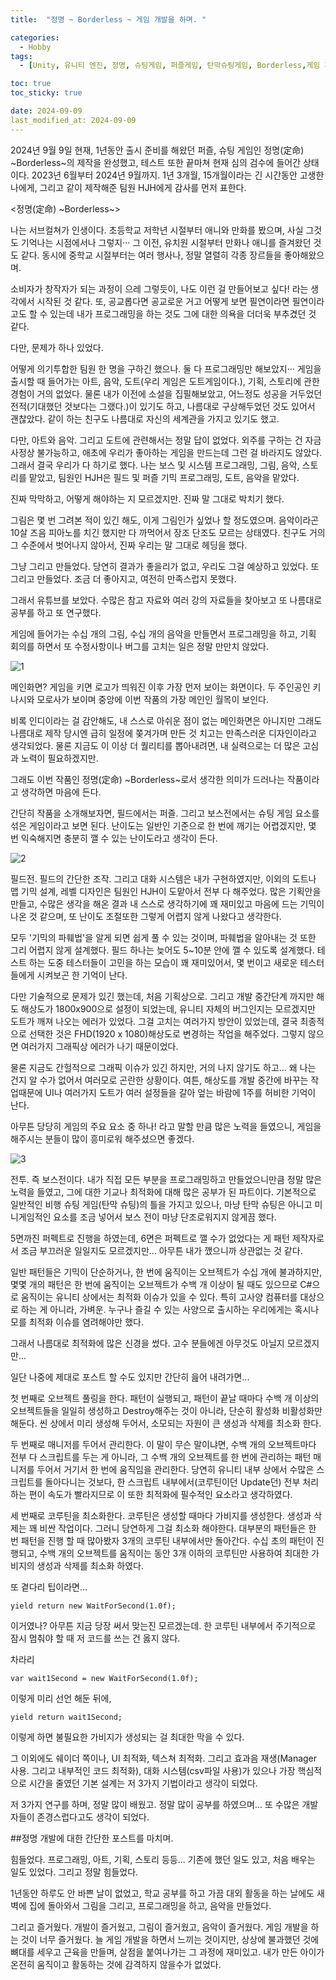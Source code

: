 ```yaml
---
title:  "정명 ~ Borderless ~ 게임 개발을 하며. " 

categories:
  - Hobby
tags:
  - [Unity, 유니티 엔진, 정명, 슈팅게임, 퍼즐게임, 탄막슈팅게임, Borderless,게임 개발 ,인디 게임,스팀 , Plastic SCM, 형상관리, 인디 음악, 그림, 스토리, C#]

toc: true
toc_sticky: true

date: 2024-09-09
last_modified_at: 2024-09-09
---
```


2024년 9월 9일 현재, 1년동안 출시 준비를 해왔던 퍼즐, 슈팅 게임인 정명(定命) ~Borderless~의 제작을 완성했고, 테스트 또한 끝마쳐 현재 심의 검수에 들어간 상태이다. 
2023년 6월부터 2024년 9월까지. 1년 3개월, 15개월이라는 긴 시간동안 고생한 나에게, 그리고 같이 제작해준 팀원 HJH에게 감사를 먼저 표한다.


<정명(定命) ~Borderless~>

나는 서브컬쳐가 인생이다. 초등학교 저학년 시절부터 애니와 만화를 봤으며, 사실 그것도 기억나는 시점에서나 그렇지··· 그 이전, 유치원 시절부터 만화나 애니를 즐겨왔던 것도 같다.
동시에 중학교 시절부터는 여러 행사나, 정말 열렬히 각종 장르들을 좋아해왔으며. 

소비자가 창작자가 되는 과정이 으레 그렇듯이, 나도 이런 걸 만들어보고 싶다! 라는 생각에서 시작된 것 같다.
또, 공교롭다면 공교로운 거고 어떻게 보면 필연이라면 필연이라고도 할 수 있는데 내가 프로그래밍을 하는 것도 그에 대한 의욕을 더더욱 부추겼던 것 같다. 

다만, 문제가 하나 있었다. 

어떻게 의기투합한 팀원 한 명을 구하긴 했으나. 둘 다 프로그래밍만 해보았지··· 게임을 출시할 때 들어가는 아트, 음악, 도트(우리 게임은 도트게임이다.), 기획, 스토리에 관한 경험이 거의 없었다.
물론 내가 이전에 소설을 집필해보았고, 어느정도 성공을 거두었던 전적(기대했던 것보다는 그랬다.)이 있기도 하고, 나름대로 구상해두었던 것도 있어서 괜찮았다. 같이 하는 친구도 나름대로 자신의 세계관을 가지고 있기도 했고.

다만, 아트와 음악. 그리고 도트에 관련해서는 정말 답이 없었다. 외주를 구하는 건 자금사정상 불가능하고, 애초에 우리가 좋아하는 게임을 만드는데 그런 걸 바라지도 않았다.
그래서 결국 우리가 다 하기로 했다. 나는 보스 및 시스템 프로그래밍, 그림, 음악, 스토리를 맡았고, 팀원인 HJH은 필드 및 퍼즐 기믹 프로그래밍, 도트, 음악을 맡았다. 

진짜 막막하고, 어떻게 해야하는 지 모르겠지만. 진짜 말 그대로 박치기 했다. 

그림은 몇 번 그려본 적이 있긴 해도, 이게 그림인가 싶었나 할 정도였으며. 음악이라곤 10살 즈음 피아노를 치긴 했지만 다 까먹어서 장조 단조도 모르는 상태였다.
친구도 거의 그 수준에서 벗어나지 않아서, 진짜 우리는 말 그대로 헤딩을 했다. 

그냥 그리고 만들었다. 당연히 결과가 좋을리가 없고, 우리도 그걸 예상하고 있었다.
또 그리고 만들었다. 조금 더 좋아지고, 여전히 만족스럽지 못했다.

그래서 유튜브를 보았다. 수많은 참고 자료와 여러 강의 자료들을 찾아보고 또 나름대로 공부를 하고 또 연구했다.

게임에 들어가는 수십 개의 그림, 수십 개의 음악을 만들면서 프로그래밍을 하고, 기획 회의를 하면서 또 수정사항이나 버그를 고치는 일은 정말 만만치 않았다. 


![1](https://github.com/user-attachments/assets/9932d996-9d11-450a-bb10-923a3d7472f5)

메인화면? 게임을 키면 로고가 띄워진 이후 가장 먼저 보이는 화면이다. 두 주인공인 키나시와 모로사가 보이며 중앙에 이번 작품의 가장 메인인 월목이 보인다.

비록 인디이라는 걸 감안해도, 내 스스로 아쉬운 점이 없는 메인화면은 아니지만 그래도 나름대로 제작 당시엔 급히 일정에 쫒겨가며 만든 것 치고는 만족스러운 디자인이라고 생각되었다.
물론 지금도 이 이상 더 퀄리티를 뽑아내려면, 내 실력으로는 더 많은 고심과 노력이 필요하겠지만.

그래도 이번 작품인 정명(定命) ~Borderless~로서 생각한 의미가 드러나는 작품이라고 생각하면 마음에 든다. 

간단히 작품을 소개해보자면, 필드에서는 퍼즐. 그리고 보스전에서는 슈팅 게임 요소를 섞은 게임이라고 보면 된다. 난이도는 일반인 기준으로 한 번에 깨기는 어렵겠지만, 몇 번 익숙해지면 충분히 깰 수 있는 난이도라고 생각이 든다. 






![2](https://github.com/user-attachments/assets/edd19c70-4f8b-490c-a544-c171719a85b3)

필드전. 필드의 간단한 조작. 그리고 대화 시스템은 내가 구현하였지만, 이외의 도트나 맵 기믹 설계, 레벨 디자인은 팀원인 HJH이 도맡아서 전부 다 해주었다. 
많은 기획안을 만들고, 수많은 생각을 해온 결과 내 스스로 생각하기에 꽤 재미있고 마음에 드는 기믹이 나온 것 같으며, 또 난이도 조절또한 그렇게 어렵지 않게 나왔다고 생각한다.

모두 '기믹의 파훼법'을 알게 되면 쉽게 풀 수 있는 것이며, 파훼법을 알아내는 것 또한 그리 어렵지 않게 설계했다. 필드 하나는 늦어도 5~10분 안에 깰 수 있도록 설계했다.
테스트 하는 도중 테스터들이 고민을 하는 모습이 꽤 재미있어서, 몇 번이고 새로운 테스터들에게 시켜보곤 한 기억이 난다.

다만 기술적으로 문제가 있긴 했는데, 처음 기획상으로. 그리고 개발 중간단계 까지만 해도 해상도가 1800x900으로 설정이 되었는데, 유니티 자체의 버그인지는 모르겠지만 도트가 깨져 나오는 에러가 있었다.
그걸 고치는 여러가지 방안이 있었는데, 결국 최종적으로 선택한 것은 FHD(1920 x 1080)해상도로 변경하는 작업을 해주었다. 그렇지 않으면 여러가지 그래픽상 에러가 나기 때문이었다. 

물론 지금도 간헐적으로 그래픽 이슈가 있긴 하지만, 거의 나지 않기도 하고... 왜 나는 건지 알 수가 없어서 여러모로 곤란한 상황이다.
여튼, 해상도를 개발 중간에 바꾸는 작업때문에 UI나 여러가지 도트가 여러 설정들을 갈아 엎는 바람에 1주를 허비한 기억이 난다. 

아무튼 당당히 게임의 주요 요소 중 하나! 라고 말할 만큼 많은 노력을 들였으니, 게임을 해주시는 분들이 많이 흥미로워 해주셨으면 좋겠다. 


![3](https://github.com/user-attachments/assets/12f12fc0-5d53-4707-9571-9db4fdd87acd)

전투. 즉 보스전이다. 내가 직접 모든 부분을 프로그래밍하고 만들었으니만큼 정말 많은 노력을 들였고, 그에 대한 기교나 최적화에 대해 많은 공부가 된 파트이다.
기본적으로 일반적인 비행 슈팅 게임(탄막 슈팅)의 틀을 가지고 있으나, 마냥 탄막 슈팅은 아니고 미니게임적인 요소를 조금 넣어서 보스 전이 마냥 단조로워지지 않게끔 했다.

5면까진 퍼펙트로 진행을 하였는데, 6면은 퍼펙트로 깰 수가 없었다는 게 패턴 제작자로서 조금 부끄러운 일일지도 모르겠지만... 아무튼 내가 깼으니까 상관없는 것 같다.

일반 패턴들은 기믹이 단순하거나, 한 번에 움직이는 오브젝트가 수십 개에 불과하지만, 몇몇 개의 패턴은 한 번에 움직이는 오브젝트가 수백 개 이상이 될 때도 있으므로 C#으로 움직이는 유니티 상에서는 최적화 이슈가 있을 수 있다. 특히 고사양 컴퓨터를 대상으로 하는 게 아니라, 가벼운. 누구나 즐길 수 있는 사양으로 출시하는 우리에게는 혹시나 모를 최적화 이슈를 염려해야만 했다.

그래서 나름대로 최적화에 많은 신경을 썼다. 고수 분들에겐 아무것도 아닐지 모르겠지만...


일단 나중에 제대로 포스트 할 수도 있지만 간단히 읊어 내려가면...

첫 번째로 오브젝트 풀링을 한다. 패턴이 실행되고, 패턴이 끝날 때마다 수백 개 이상의 오브젝트들을 일일히 생성하고 Destroy해주는 것이 아니라, 단순히 활성화 비활성화만 해둔다.
씬 상에서 미리 생성해 두어서, 소모되는 자원이 큰 생성과 삭제를 최소화 한다. 

두 번째로 매니저를 두어서 관리한다. 이 말이 무슨 말이냐면, 수백 개의 오브젝트마다 전부 다 스크립트를 두는 게 아니라, 그 수백 개의 오브젝트를 한 번에 관리하는 패턴 매니저를 두어서 거기서 한 번에 움직임을 관리한다. 당연히 유니티 내부 상에서 수많은 스크립트를 돌아다니는 것보다, 한 스크립트 내부에서(코루틴이던 Update던) 전부 처리하는 편이 속도가 빨라지므로 이 또한 최적화에 필수적인 요소라고 생각하였다.

세 번째로 코루틴을 최소화한다. 코루틴은 생성할 때마다 가비지를 생성한다. 생성과 삭제는 꽤 비싼 작업이다. 그러니 당연하게 그걸 최소화 해야한다.
대부분의 패턴들은 한 번 패턴을 진행 할 때 많아봤자 3개의 코루틴 내부에서만 돌아간다. 수십 초의 패턴이 진행되고, 수백 개의 오브젝트를 움직이는 동안 3개 이하의 코루틴만 사용하여 최대한 가비지의 생성과 삭제를 최소화 하였다. 

또 곁다리 팁이라면... 
```
yield return new WaitForSecond(1.0f); 
```

이거였나? 아무튼 지금 당장 써서 맞는진 모르겠는데. 한 코루틴 내부에서 주기적으로 잠시 멈춰야 할 때 저 코드를 쓰는 건 옳지 않다.

차라리 
```
var wait1Second = new WaitForSecond(1.0f);
``` 

이렇게 미리 선언 해둔 뒤에, 

```
yield return wait1Second; 

```
이렇게 하면 불필요한 가비지가 생성되는 걸 최대한 막을 수 있다.

그 이외에도 쉐이더 쪽이나, UI 최적화, 텍스쳐 최적화. 그리고 효과음 재생(Manager 사용. 그리고 내부적인 코드 최적화), 대화 시스템(csv파일 사용)가 있으나 가장 핵심적으로 시간을 줄였던 기본 설계는 저 3가지 기법이라고 생각이 되었다.

저 3가지 연구를 하며, 정말 많이 배웠고. 정말 많이 공부를 하였으며... 또 수많은 개발자들이 존경스럽다고도 생각이 되었다. 

##정명 개발에 대한 간단한 포스트를 마치며. 


힘들었다. 프로그래밍, 아트, 기획, 스토리 등등... 기존에 했던 일도 있고, 처음 배우는 일도 있었다. 그리고 정말 힘들었다. 

1년동안 하루도 안 바쁜 날이 없었고, 학교 공부를 하고 가끔 대외 활동을 하는 날에도 새벽에 집에 돌아와서 그림을 그리고, 프로그래밍을 하고, 음악을 만들었다.


그리고 즐거웠다. 개발이 즐거웠고, 그림이 즐거웠고, 음악이 즐거웠다. 게임 개발을 하는 것이 너무 즐거웠다.
늘 게임 개발을 하면서 느끼는 것이지만, 상상에 불과했던 것에 뼈대를 세우고 근육을 만들며, 살점을 붙여나가는 그 과정에 재미있고. 내가 만든 아이가 온전히 움직이고 활동하는 것에 감격하지 않을수가 없었다.
